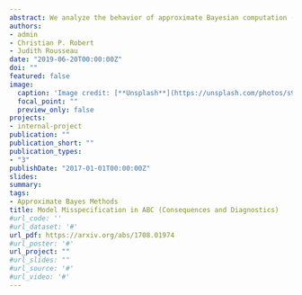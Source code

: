 ```yaml
---
abstract: We analyze the behavior of approximate Bayesian computation (ABC) when the model generating the simulated data differs from the actual data generating process; i.e., when the data simulator in ABC is misspecified. We demonstrate both theoretically and in simple, but practically relevant, examples that when the model is misspecified different versions of ABC can yield substantially different results. Our theoretical results demonstrate that even though the model is misspecified, under regularity conditions, the accept/reject ABC approach concentrates posterior mass on an appropriately defined pseudo-true parameter value. However, under model misspecification the ABC posterior does not yield credible sets with valid frequentist coverage and has non-standard asymptotic behavior. In addition, we examine the theoretical behavior of the popular local regression adjustment to ABC under model misspecification and demonstrate that this approach concentrates posterior mass on a completely different pseudo-true value than accept/reject ABC. Using our theoretical results, we suggest two approaches to diagnose model misspecification in ABC. All theoretical results and diagnostics are illustrated in a simple running example.
authors: 
- admin
- Christian P. Robert 
- Judith Rousseau
date: "2019-06-20T00:00:00Z"
doi: ""
featured: false
image:
  caption: 'Image credit: [**Unsplash**](https://unsplash.com/photos/s9CC2SKySJM)'
  focal_point: ""
  preview_only: false
projects:
- internal-project
publication: ""
publication_short: ""
publication_types:
- "3"
publishDate: "2017-01-01T00:00:00Z"
slides: 
summary:
tags:
- Approximate Bayes Methods
title: Model Misspecification in ABC (Consequences and Diagnostics)
#url_code: ''
#url_dataset: '#'
url_pdf: https://arxiv.org/abs/1708.01974
#url_poster: '#'
url_project: ""
#url_slides: ""
#url_source: '#'
#url_video: '#'
---
```


